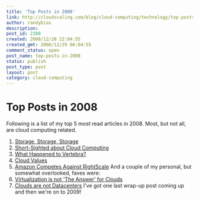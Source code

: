 ```yaml
---
title: 'Top Posts in 2008'
link: http://cloudscaling.com/blog/cloud-computing/technology/top-posts-in-2008/
author: randybias
description: 
post_id: 2380
created: 2008/12/28 22:04:55
created_gmt: 2008/12/29 06:04:55
comment_status: open
post_name: top-posts-in-2008
status: publish
post_type: post
layout: post
category: cloud-computing
---
```


# Top Posts in 2008

Following is a list of my top 5 most read articles in 2008. Most, but not all, are cloud computing related.

  1. [Storage, Storage, Storage](/blog/technology/storage-storage-storage)
  2. [Short-Sighted about Cloud Computing](http://neotactics.com/blog/technology/short-sighted-about-cloud-computing)
  3. [What Happened to Vertebra?](http://neotactics.com/blog/technology/what-happened-to-vertebra/)
  4. [Cloud Values](http://neotactics.com/blog/technology/cloud-values/)
  5. [Amazon Competes Against RightScale](http://neotactics.com/blog/technology/amazon-competes-against-rightscale/)
And a couple of my personal, but somewhat overlooked, faves were:
  1. [Virtualization is not 'The Answer' for Clouds](http://www.neotactics.com/blog/technology/virtualization-is-not-the-answer-for-clouds/)
  2. [Clouds are not Datacenters](http://www.neotactics.com/blog/uncategorized/clouds-are-not-datacenters/)
I've got one last wrap-up post coming up and then we're on to 2009!